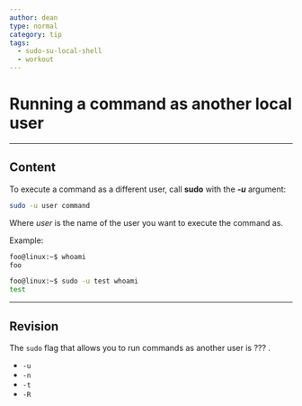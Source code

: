 ```yaml
---
author: dean
type: normal
category: tip
tags:
  - sudo-su-local-shell
  - workout
---
```


# Running a command as another local user


---

## Content

To execute a command as a different user, call **sudo** with the ***-u*** argument:

```bash
sudo -u user command
```

Where *user* is the name of the user you want to execute the command as.

Example:

```bash
foo@linux:~$ whoami
foo

foo@linux:~$ sudo -u test whoami
test
```


---

## Revision

The `sudo` flag that allows you to run commands as another user is ??? .

- `-u`
- `-n`
- `-t`
- `-R`
